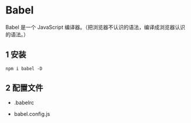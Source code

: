 # Babel

Babel 是一个 JavaScript 编译器。（把浏览器不认识的语法，编译成浏览器认识的语法。）

## 1 安装

`npm i babel -D`

## 2 配置文件

- .babelrc

- babel.config.js